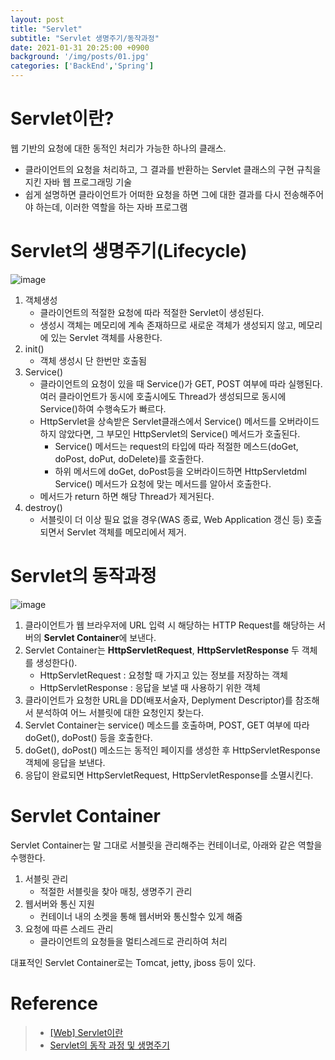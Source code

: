 ```yaml
---
layout: post
title: "Servlet"
subtitle: "Servlet 생명주기/동작과정"
date: 2021-01-31 20:25:00 +0900
background: '/img/posts/01.jpg'
categories: ['BackEnd','Spring']
---
```

# Servlet이란?
웹 기반의 요청에 대한 동적인 처리가 가능한 하나의 클래스.
- 클라이언트의 요청을 처리하고, 그 결과를 반환하는 Servlet 클래스의 구현 규칙을 지킨 자바 웹 프로그래밍 기술
- 쉽게 설명하면 클라이언트가 어떠한 요청을 하면 그에 대한 결과를 다시 전송해주어야 하는데, 이러한 역할을 하는 자바 프로그램

# Servlet의 생명주기(Lifecycle)
![image](https://user-images.githubusercontent.com/46861704/106377702-32255c00-63e2-11eb-8f23-9a17b1d66aa4.png)

1. 객체생성
   - 클라이언트의 적절한 요청에 따라 적절한 Servlet이 생성된다.
   - 생성시 객체는 메모리에 계속 존재하므로 새로운 객체가 생성되지 않고, 메모리에 있는 Servlet 객체를 사용한다.
2. init()
   - 객체 생성시 단 한번만 호출됨
3. Service()
   - 클라이언트의 요청이 있을 때 Service()가 GET, POST 여부에 따라 실행된다. 여러 클라이언트가 동시에 호출시에도 Thread가 생성되므로 동시에 Service()하여 수행속도가 빠르다.
   - HttpServlet을 상속받은 Servlet클래스에서 Service() 메서드를 오버라이드 하지 않았다면, 그 부모인 HttpServlet의 Service() 메서드가 호출된다.
     - Service() 메서드는 request의 타입에 따라 적절한 메스드(doGet, doPost, doPut, doDelete)를 호출한다.
     - 하위 메서드에 doGet, doPost등을 오버라이드하면 HttpServletdml Service() 메서드가 요청에 맞는 메서드를 알아서 호출한다.
   - 메서드가 return 하면 해당 Thread가 제거된다.
4. destroy()
   - 서블릿이 더 이상 필요 없을 경우(WAS 종료, Web Application 갱신 등) 호출되면서 Servlet 객체를 메모리에서 제거.

# Servlet의 동작과정
![image](https://user-images.githubusercontent.com/46861704/106377413-2c2e7b80-63e0-11eb-8c63-d80a7366c4b3.png)

1. 클라이언트가 웹 브라우저에 URL 입력 시 해당하는 HTTP Request를 해당하는 서버의 **Servlet Container**에 보낸다.
2. Servlet Container는 **HttpServletRequest**, **HttpServletResponse** 두 객체를 생성한다().
    - HttpServletRequest : 요청할 때 가지고 있는 정보를 저장하는 객체
    - HttpServletResponse : 응답을 보낼 때 사용하기 위한 객체
3. 클라이언트가 요청한 URL을 DD(배포서술자, Deplyment Descriptor)를 참조해서 분석하여 어느 서블릿에 대한 요청인지 찾는다.
4. Servlet Container는  service() 메소드를 호출하며, POST, GET 여부에 따라 doGet(), doPost() 등을 호출한다.
5. doGet(), doPost() 메소드는 동적인 페이지를 생성한 후 HttpServletResponse 객체에 응답을 보낸다.
6. 응답이 완료되면 HttpServletRequest, HttpServletResponse를 소멸시킨다.

# Servlet Container
Servlet Container는 말 그대로 서블릿을 관리해주는 컨테이너로, 아래와 같은 역할을 수행한다.
1. 서블릿 관리
   - 적절한 서블릿을 찾아 매칭, 생명주기 관리
2. 웹서버와 통신 지원
   - 컨테이너 내의 소켓을 통해 웹서버와 통신할수 있게 해줌
3. 요청에 따른 스레드 관리
   - 클라이언트의 요청들을 멀티스레드로 관리하여 처리
  
대표적인 Servlet Container로는 Tomcat, jetty, jboss 등이 있다.

# Reference
> - [[Web] Servlet이란](https://gmlwjd9405.github.io/2018/10/28/servlet.html)
> - [Servlet의 동작 과정 및 생명주기](https://hackersstudy.tistory.com/72)